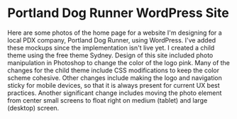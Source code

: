 <h1>Portland Dog Runner WordPress Site</h1>

<p>Here are some photos of the home page for a website I'm designing for a local PDX company, Portland Dog Runner, using WordPress. I've added these mockups since the implementation isn't live yet. I created a child theme using the free theme Sydney. Design of this site included photo manipulation in Photoshop to change the color of the logo pink. Many of the changes for the child theme include CSS modifications to keep the color scheme cohesive. Other changes include making the logo and navigation sticky for mobile devices, so that it is always present for current UX best practices. Another significant change includes moving the photo element from center small screens to float right on medium (tablet) and large (desktop) screen.</p>
